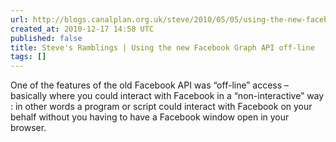 ```yaml
---
url: http://blogs.canalplan.org.uk/steve/2010/05/05/using-the-new-facebook-graph-api-off-line/
created_at: 2010-12-17 14:58 UTC
published: false
title: Steve's Ramblings | Using the new Facebook Graph API off-line
tags: []
---
```


One of the features of the old Facebook API was “off-line” access – basically where you could interact with Facebook in a “non-interactive” way : in other words a program or script could interact with Facebook on your behalf without you having to have a Facebook window open in your browser.
